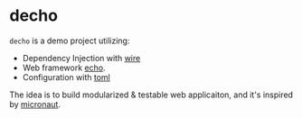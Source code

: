 # decho

`decho` is a demo project utilizing:

* Dependency Injection with [wire](https://github.com/google/wire)
* Web framework [echo](https://echo.labstack.com).
* Configuration with [toml](https://github.com/BurntSushi/toml)

The idea is to build modularized & testable web applicaiton, and it's inspired by [micronaut](https://micronaut.io/).
